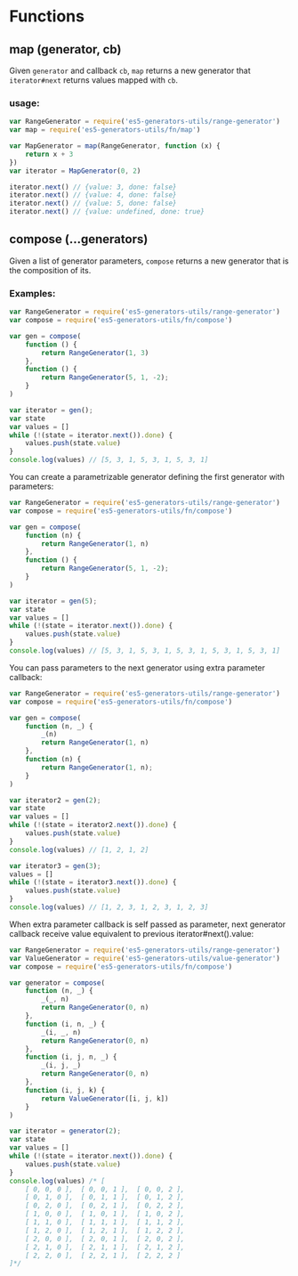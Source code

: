 # Functions

## map (generator, cb)

Given `generator` and callback `cb`, `map` returns a new generator that `iterator#next` returns values mapped with `cb`.

### usage:
``` javascript
var RangeGenerator = require('es5-generators-utils/range-generator')
var map = require('es5-generators-utils/fn/map')

var MapGenerator = map(RangeGenerator, function (x) {
    return x + 3
})
var iterator = MapGenerator(0, 2)

iterator.next() // {value: 3, done: false}
iterator.next() // {value: 4, done: false}
iterator.next() // {value: 5, done: false}
iterator.next() // {value: undefined, done: true}
```

## compose (...generators)

Given a list of generator parameters, `compose` returns a new generator that is the composition of its.

### Examples:
``` javascript
var RangeGenerator = require('es5-generators-utils/range-generator')
var compose = require('es5-generators-utils/fn/compose')

var gen = compose(
    function () {
        return RangeGenerator(1, 3)
    },
    function () {
        return RangeGenerator(5, 1, -2);
    }
)

var iterator = gen();
var state
var values = []
while (!(state = iterator.next()).done) {
    values.push(state.value)
}
console.log(values) // [5, 3, 1, 5, 3, 1, 5, 3, 1]
```

You can create a parametrizable generator defining the first generator with parameters:
``` javascript
var RangeGenerator = require('es5-generators-utils/range-generator')
var compose = require('es5-generators-utils/fn/compose')

var gen = compose(
    function (n) {
        return RangeGenerator(1, n)
    },
    function () {
        return RangeGenerator(5, 1, -2);
    }
)

var iterator = gen(5);
var state
var values = []
while (!(state = iterator.next()).done) {
    values.push(state.value)
}
console.log(values) // [5, 3, 1, 5, 3, 1, 5, 3, 1, 5, 3, 1, 5, 3, 1]
```

You can pass parameters to the next generator using extra parameter callback:
``` javascript
var RangeGenerator = require('es5-generators-utils/range-generator')
var compose = require('es5-generators-utils/fn/compose')

var gen = compose(
    function (n, _) {
        _(n)
        return RangeGenerator(1, n)
    },
    function (n) {
        return RangeGenerator(1, n);
    }
)

var iterator2 = gen(2);
var state
var values = []
while (!(state = iterator2.next()).done) {
    values.push(state.value)
}
console.log(values) // [1, 2, 1, 2]

var iterator3 = gen(3);
values = []
while (!(state = iterator3.next()).done) {
    values.push(state.value)
}
console.log(values) // [1, 2, 3, 1, 2, 3, 1, 2, 3]
```

When extra parameter callback is self passed as parameter, next generator callback receive value equivalent to previous iterator#next().value:
``` javascript
var RangeGenerator = require('es5-generators-utils/range-generator')
var ValueGenerator = require('es5-generators-utils/value-generator')
var compose = require('es5-generators-utils/fn/compose')

var generator = compose(
    function (n, _) {
        _(_, n)
        return RangeGenerator(0, n)
    },
    function (i, n, _) {
        _(i, _, n)
        return RangeGenerator(0, n)
    },
    function (i, j, n, _) {
        _(i, j, _)
        return RangeGenerator(0, n)
    },
    function (i, j, k) {
        return ValueGenerator([i, j, k])
    }
)

var iterator = generator(2);
var state
var values = []
while (!(state = iterator.next()).done) {
    values.push(state.value)
}
console.log(values) /* [
    [ 0, 0, 0 ],  [ 0, 0, 1 ],  [ 0, 0, 2 ],
    [ 0, 1, 0 ],  [ 0, 1, 1 ],  [ 0, 1, 2 ],
    [ 0, 2, 0 ],  [ 0, 2, 1 ],  [ 0, 2, 2 ],
    [ 1, 0, 0 ],  [ 1, 0, 1 ],  [ 1, 0, 2 ],
    [ 1, 1, 0 ],  [ 1, 1, 1 ],  [ 1, 1, 2 ],
    [ 1, 2, 0 ],  [ 1, 2, 1 ],  [ 1, 2, 2 ],
    [ 2, 0, 0 ],  [ 2, 0, 1 ],  [ 2, 0, 2 ],
    [ 2, 1, 0 ],  [ 2, 1, 1 ],  [ 2, 1, 2 ],
    [ 2, 2, 0 ],  [ 2, 2, 1 ],  [ 2, 2, 2 ]
]*/
```